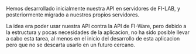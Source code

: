 Hemos desarrollado inicialmente nuestra API en servidores de FI-LAB, y posteriormente migrado a nuestros propios servidores.

La idea era poder usar nuestra API contra la API de FI-Ware, pero debido a la estructura y pocas necesidades
de la aplicacion, no ha sido posible llevar a cabo esta tarea, al menos en el inicio del desarrollo de esta
aplicacion pero que no se descarta usarlo en un futuro cercano.
